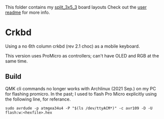 This folder contains my [split\_3x5\_3](../../../default/split_3x5_3) board layouts
Check out the [user readme](../../../../users/bbaserdem/readme.md) for more info.

# Crkbd

Using a no 6th column crkbd (rev 2.1 choc) as a mobile keyboard.

This version uses ProMicro as controllers; can't have OLED and RGB at the same time.

## Build

QMK cli commands no longer works with Archlinux (2021 Sep.) on my PC for flashing promicro.
In the past; I used to flash Pro Micro explicitly using the following line, for referance.

```
sudo avrdude -p atmgea34u4 -P "$(ls /dev/ttyACM*)" -c avr109 -D -U flash:w:<hexfile>.hex
```


